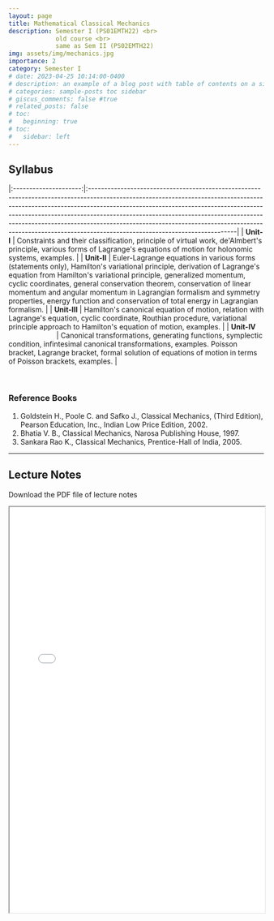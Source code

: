 ```yaml
---
layout: page
title: Mathematical Classical Mechanics
description: Semester I (PS01EMTH22) <br>
             old course <br>
             same as Sem II (PS02EMTH22)
img: assets/img/mechanics.jpg
importance: 2
category: Semester I
# date: 2023-04-25 10:14:00-0400
# description: an example of a blog post with table of contents on a sidebar
# categories: sample-posts toc sidebar
# giscus_comments: false #true
# related_posts: false
# toc:
#   beginning: true
# toc:
#   sidebar: left
---
```

## Syllabus
<!-- The below command span will be used if we change first line layout to page instead of post -->
<!-- <span style="font-size:1.3em;"> **Syllabus** </span> --> 

|:---------------------:|:---------------------------------------------------------------------------------------------------------------------------------------------------------------------------------------------------------------------------------------------------------------------------------------------------------------------------------------------------------------------------------------------------------------------------------------------------|
| **Unit-I**          | Constraints and their classification, principle of virtual work, de'Almbert's principle, various forms of Lagrange's equations of motion for holonomic systems, examples. |
| **Unit-II**         | Euler-Lagrange equations in various forms (statements only), Hamilton's variational principle, derivation of Lagrange's equation from Hamilton's variational principle, generalized momentum, cyclic coordinates, general conservation theorem, conservation of linear momentum and angular momentum in Lagrangian formalism and symmetry properties, energy function and conservation of total energy in Lagrangian formalism.                                                                 |
| **Unit-III**        | Hamilton's canonical equation of motion, relation with Lagrange's equation, cyclic coordinate, Routhian procedure, variational principle approach to Hamilton's equation of motion, examples.                                                                                                                          |
| **Unit-IV**  &nbsp; &nbsp; &nbsp; &nbsp; &nbsp; &nbsp; &nbsp; &nbsp; &nbsp; &nbsp; &nbsp; &nbsp; &nbsp; &nbsp; | Canonical transformations, generating functions, symplectic condition, infintesimal canonical transformations, examples. Poisson bracket, Lagrange bracket, formal solution of equations of motion in terms of Poisson brackets, examples.                                          |

<br>

### Reference Books

1. Goldstein H., Poole C. and Safko J., Classical Mechanics, (Third Edition), Pearson Education, Inc., Indian Low Price Edition, 2002.
2. Bhatia V. B., Classical Mechanics, Narosa Publishing House, 1997.
3. Sankara Rao K., Classical Mechanics, Prentice-Hall of India, 2005.

------------------

## Lecture Notes
<p>Download the PDF file of lecture notes <a href="/assets/pdf/PS01EMTH22.pdf" target="_blank"  class="float-none"><i class="fas fa-file-pdf" style="font-size:24px;color:red"></i></a></p>

<iframe width="100%" height="800" src="/assets/pdf/PS01EMTH22.pdf">

<!-- <object data="https://jaygmehta.com/assets/pdf/PS01EMTH22.pdf" type="application/pdf" width="100%" height="800">
    <embed src="https://jaygmehta.com/assets/pdf/PS01EMTH22.pdf">
        <p>This browser does not support PDFs. Please download the PDF to view it: <a href="https://jaygmehta.com/assets/pdf/PS01EMTH22.pdf">Download PDF</a>.</p>
    </embed>
</object> -->
